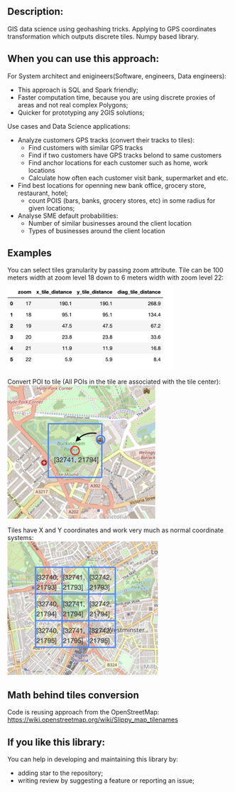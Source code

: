 ## Description:
GIS data science using geohashing tricks. Applying to GPS coordinates transformation which outputs discrete tiles. Numpy based library.

## When you can use this approach:
For System architect and enigineers(Software, engineers, Data engineers):
- This approach is SQL and Spark friendly;
- Faster computation time, because you are using discrete proxies of areas and not real complex Polygons;  
- Quicker for prototyping any 2GIS solutions; 


Use cases and Data Science applications:
- Analyze customers GPS tracks (convert their tracks to tiles):
    - Find customers with similar GPS tracks
    - Find if two customers have GPS tracks belond to same customers
    - Find anchor locations for each customer such as home, work locations
    - Calculate how often each customer visit bank, supermarket and etc.
- Find best locations for openning new bank office, grocery store, restaurant, hotel;
    - count POIS (bars, banks, grocery stores, etc) in some radius for given locations;
- Analyse SME default probabilities:
    - Number of similar businesses around the client location
    - Types of businesses around the client location

## Examples
You can select tiles granularity by passing zoom attribute. Tile can be 100 meters width at zoom level 18 down to 6 meters width with zoom level 22:<br>
<img src="./img/zoom_example.png" height="200">

Convert POI to tile (All POIs in the tile are associated with the tile center):<br>
<img src="./img/tiles_descritization.png" height="300">


Tiles have X and Y coordinates and work very much as normal 
coordinate systems:<br>
<img src="./img/tiles_coordinates.png" height="300">


## Math behind tiles conversion
Code is reusing approach from the OpenStreetMap:<br>
https://wiki.openstreetmap.org/wiki/Slippy_map_tilenames



## If you like this library:
You can help in developing and maintaining this library by:
- adding star to the repository;
- writing review by suggesting a feature or reporting an issue;

